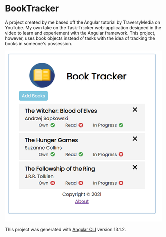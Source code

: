 # BookTracker

A project created by me based off the Angular tutorial by TraversyMedia on YouTube. My own take on the Task-Tracker web-application designed in the video to learn and experiement with the Angular framework. This project, however, uses book objects instead of tasks with the idea of tracking the books in someone's possession.

![Image](WebApp-Preview.PNG)

This project was generated with [Angular CLI](https://github.com/angular/angular-cli) version 13.1.2.
